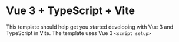 # Vue 3 + TypeScript + Vite

This template should help get you started developing with Vue 3 and TypeScript in Vite. The template uses Vue 3 `<script setup>` 

